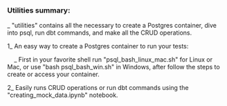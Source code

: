 ### Utilities summary:
_ "utilities" contains all the necessary to create a Postgres container, dive into psql, run dbt commands, and make all the CRUD operations.

1_ An easy way to create a Postgres container to run your tests:

    _ First in your favorite shell run "psql_bash_linux_mac.sh" for Linux or Mac, or use "bash psql_bash_win.sh" in Windows, after follow the steps to create or access your container.

2_ Easily runs CRUD operations or run dbt commands using the "creating_mock_data.ipynb" notebook. 